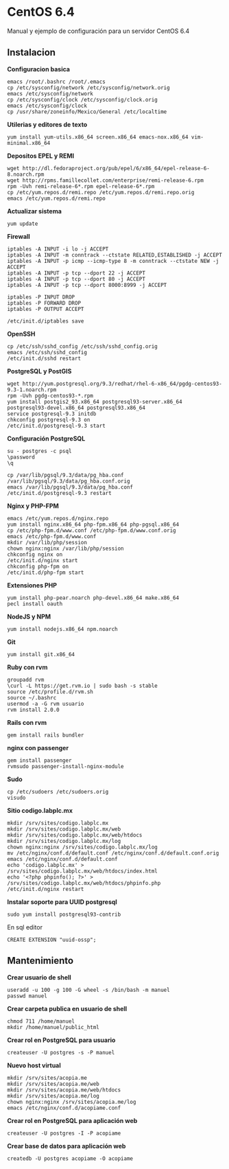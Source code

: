 CentOS 6.4
==========

Manual y ejemplo de configuración para un servidor CentOS 6.4

Instalacion
-----------

**Configuracion basica**

    emacs /root/.bashrc /root/.emacs
    cp /etc/sysconfig/network /etc/sysconfig/network.orig
    emacs /etc/sysconfig/network
    cp /etc/sysconfig/clock /etc/sysconfig/clock.orig
    emacs /etc/sysconfig/clock
    cp /usr/share/zoneinfo/Mexico/General /etc/localtime

**Utilerias y editores de texto**

    yum install yum-utils.x86_64 screen.x86_64 emacs-nox.x86_64 vim-minimal.x86_64

**Depositos EPEL y REMI**

    wget http://dl.fedoraproject.org/pub/epel/6/x86_64/epel-release-6-8.noarch.rpm
    wget http://rpms.famillecollet.com/enterprise/remi-release-6.rpm
    rpm -Uvh remi-release-6*.rpm epel-release-6*.rpm
    cp /etc/yum.repos.d/remi.repo /etc/yum.repos.d/remi.repo.orig
    emacs /etc/yum.repos.d/remi.repo

**Actualizar sistema**

    yum update

**Firewall**

    iptables -A INPUT -i lo -j ACCEPT
    iptables -A INPUT -m conntrack --ctstate RELATED,ESTABLISHED -j ACCEPT
    iptables -A INPUT -p icmp --icmp-type 8 -m conntrack --ctstate NEW -j ACCEPT
    iptables -A INPUT -p tcp --dport 22 -j ACCEPT
    iptables -A INPUT -p tcp --dport 80 -j ACCEPT
    iptables -A INPUT -p tcp --dport 8000:8999 -j ACCEPT

    iptables -P INPUT DROP
    iptables -P FORWARD DROP
    iptables -P OUTPUT ACCEPT

    /etc/init.d/iptables save

**OpenSSH**

    cp /etc/ssh/sshd_config /etc/ssh/sshd_config.orig
    emacs /etc/ssh/sshd_config
    /etc/init.d/sshd restart

**PostgreSQL y PostGIS**

    wget http://yum.postgresql.org/9.3/redhat/rhel-6-x86_64/pgdg-centos93-9.3-1.noarch.rpm
    rpm -Uvh pgdg-centos93-*.rpm
    yum install postgis2_93.x86_64 postgresql93-server.x86_64 postgresql93-devel.x86_64 postgresql93.x86_64
    service postgresql-9.3 initdb
    chkconfig postgresql-9.3 on
    /etc/init.d/postgresql-9.3 start

**Configuración PostgreSQL**

    su - postgres -c psql
    \password
    \q

    cp /var/lib/pgsql/9.3/data/pg_hba.conf /var/lib/pgsql/9.3/data/pg_hba.conf.orig
    emacs /var/lib/pgsql/9.3/data/pg_hba.conf
    /etc/init.d/postgresql-9.3 restart

**Nginx y PHP-FPM**

    emacs /etc/yum.repos.d/nginx.repo
    yum install nginx.x86_64 php-fpm.x86_64 php-pgsql.x86_64
    cp /etc/php-fpm.d/www.conf /etc/php-fpm.d/www.conf.orig
    emacs /etc/php-fpm.d/www.conf
    mkdir /var/lib/php/session
    chown nginx:nginx /var/lib/php/session
    chkconfig nginx on
    /etc/init.d/nginx start
    chkconfig php-fpm on
    /etc/init.d/php-fpm start

**Extensiones PHP**

    yum install php-pear.noarch php-devel.x86_64 make.x86_64
    pecl install oauth

**NodeJS y NPM**
    
    yum install nodejs.x86_64 npm.noarch

**Git**

    yum install git.x86_64
    
**Ruby con rvm**

    groupadd rvm
    \curl -L https://get.rvm.io | sudo bash -s stable
    source /etc/profile.d/rvm.sh
    source ~/.bashrc
    usermod -a -G rvm usuario
    rvm install 2.0.0
    
**Rails con rvm**

    gem install rails bundler
    
    
**nginx con passenger**

    gem install passenger
    rvmsudo passenger-install-nginx-module
    

**Sudo**

    cp /etc/sudoers /etc/sudoers.orig
    visudo

**Sitio codigo.labplc.mx**

    mkdir /srv/sites/codigo.labplc.mx
    mkdir /srv/sites/codigo.labplc.mx/web
    mkdir /srv/sites/codigo.labplc.mx/web/htdocs
    mkdir /srv/sites/codigo.labplc.mx/log
    chown nginx:nginx /srv/sites/codigo.labplc.mx/log
    mv /etc/nginx/conf.d/default.conf /etc/nginx/conf.d/default.conf.orig
    emacs /etc/nginx/conf.d/default.conf
    echo 'codigo.labplc.mx' > /srv/sites/codigo.labplc.mx/web/htdocs/index.html
    echo '<?php phpinfo(); ?>' > /srv/sites/codigo.labplc.mx/web/htdocs/phpinfo.php
    /etc/init.d/nginx restart
    
**Instalar soporte para UUID postgresql**

    sudo yum install postgresql93-contrib
    
 En sql editor

    CREATE EXTENSION "uuid-ossp";

Mantenimiento
-------------

**Crear usuario de shell**

    useradd -u 100 -g 100 -G wheel -s /bin/bash -m manuel
    passwd manuel

**Crear carpeta publica en usuario de shell**

    chmod 711 /home/manuel
    mkdir /home/manuel/public_html

**Crear rol en PostgreSQL para usuario**

    createuser -U postgres -s -P manuel

**Nuevo host virtual**

    mkdir /srv/sites/acopia.me
    mkdir /srv/sites/acopia.me/web
    mkdir /srv/sites/acopia.me/web/htdocs
    mkdir /srv/sites/acopia.me/log
    chown nginx:nginx /srv/sites/acopia.me/log
    emacs /etc/nginx/conf.d/acopiame.conf

**Crear rol en PostgreSQL para aplicación web**

    createuser -U postgres -I -P acopiame

**Crear base de datos para aplicación web**

    createdb -U postgres acopiame -O acopiame
